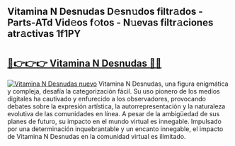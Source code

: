 ## Vitamina N Desnudas D𝚎sn𝚞dos filtr𝚊dos - Parts-ATd Vid𝚎os f𝚘tos - N𝚞evas filtr𝚊ciones atr𝚊ctivas 1f1PY

# <h2><a href="http://mb0s6ou.tromn.icu/?c=Vitamina+N+Desnudas">🔗👉👉👉 Vitamina N Desnudas 🔗🔗</a></h2>

[![Vitamina N Desnudas nuevo](https://i.imgur.com/pEAQMta.gif)](http://mb0s6ou.tromn.icu/?c=Vitamina+N+Desnudas)
Vitamina N Desnudas, una figura enigmática y compleja, desafía la categorización fácil. Su uso pionero de los medios digitales ha cautivado y enfurecido a los observadores, provocando debates sobre la expresión artística, la autorrepresentación y la naturaleza evolutiva de las comunidades en línea. A pesar de la ambigüedad de sus planes de futuro, su impacto en el mundo virtual es innegable. Impulsado por una determinación inquebrantable y un encanto innegable, el impacto de Vitamina N Desnudas en la comunidad virtual es ilimitado.

